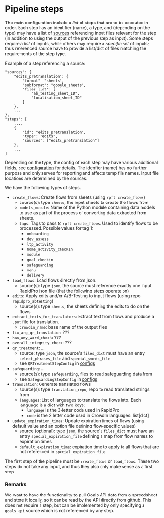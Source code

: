 # Pipeline steps

The main configuration include a *list* of steps that are to be executed in order. Each step has an identifier (name), a type, and (depending on the type) may have a list of [sources] referencing input files relevant for the step (in addition to using the output of the previous step as input). Some steps require a *list* of inputs, while others may require a *specific set* of inputs; thus referenced source have to provide a list/dict of files matching the requirements of the step type.

Example of a step referencing a source:

```
"sources": {
    "edits_pretranslation": {
        "format": "sheets",
        "subformat": "google_sheets",
        "files_list": [
            "ab_testing_sheet_ID",
            "localisation_sheet_ID"
        ]
    },
    ...
},
"steps": [
    ...,
    {   
        "id": "edits_pretranslation",
        "type": "edits",
        "sources": ["edits_pretranslation"]
    },
    ...
]
```

Depending on the type, the config of each step may have various additional fields, see [configuration] for details. The idenfier (name) has no further purpose and only serves for reporting and affects temp file names. Input file locations are determined by the sources.

We have the following types of steps.

- `create_flows`: Create flows from sheets (using `rpft create_flows`)
    - source(s): type `sheets`, the input sheets to create the flows from
    - `models_module`: Name of the Python module containing data models to use as part of the process of converting data extracted from sheets.
    - `tags`: Tags to pass to `rpft create_flows`. Used to identify flows to be processed. Possible values for tag 1:
        - `onboarding`
        - `dev_assess`
        - `ltp_activity`
        - `home_activity_checkin`
        - `module`
        - `goal_checkin`
        - `safeguarding`
        - `menu`
        - `delivery`
- `load_flows`: Load flows directly from json.
    - source(s): type `json`, the source must reference exactly one input RapidPro json file (that the following steps operate on)
- `edits`: Apply edits and/or A/B-Testing to input flows (using repo `rapidpro_abtesting`)
    - source(s): type `sheets`, the sheets defining the edits to do on the flows
- `extract_texts_for_translators`: Extract text from flows and produce a `.pot` file for translation.
    - `crowdin_name`: base name of the output files
- `fix_arg_qr_translation`: ???
- `has_any_word_check`: ???
- `overall_integrity_check`: ???
- `qr_treatment`: ...
    - source: type `json`, the source's `files_dict` must have an entry `select_phrases_file` and `special_words_file`
    - see `QRTreatmentStepConfig` in [configs]
- `safeguarding`: ...
    - source(s): type `safeguarding`, files to read safeguarding data from
    - see `SafeguardingStepConfig` in [configs]
- `translation`: Generate translated flows
    - source(s): type `translation_repo`, repo to read translated strings from
    - `languages`: List of languages to translate the flows into. Each language is a dict with two keys:
        - `language` is the 3-letter code used in RapidPro
        - `code` is the 2 letter code used in CrowdIn
    languages: list[dict]
- `update_expiration_times`: Update expiration times of flows (using default value and an option file defining flow-specific values)
    - source (optional): type `json`, the source's `files_dict` must have an entry `special_expiration_file` defining a map from flow names to expiration times
    - `default_expiration_time`: expiration time to apply to all flows that are not referenced in `special_expiration_file`

The first step of the pipeline must be `create_flows` or `load_flows`. These two steps do not take any input, and thus they also only make sense as a first step.

### Remarks

We want to have the functionality to pull Goals API data from a spreadsheet and store it locally, so it can be read by the API directly from github.
This does not require a step, but can be implemented by only specifying a `goals_api` source which is not referenced by any step.

[configs]: ../src/parenttext_pipeline/configs.py
[configuration]: configuration.md
[sources]: sources.md
